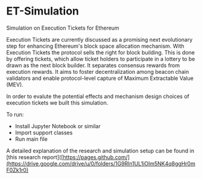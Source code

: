 # ET-Simulation
Simulation on Execution Tickets for Ethereum

Execution Tickets are currently discussed as a promising next evolutionary step for enhancing Ethereum's block space allocation mechanism. With Execution Tickets the protocol sells the right for block building. This is done by offering tickets, which allow ticket holders to participate in a lottery to be drawn as the next block builder. It separates consensus rewards from execution rewards. It aims to foster decentralization among beacon chain validators and enable protocol-level capture of Maximum Extractable Value (MEV). 

In order to evalute the potential effects and mechanism design choices of execution tickets we built this simulation.

To run:
- Install Jupyter Notebook or similar
- Import support classes
- Run main file

A detailed explanation of the research and simulation setup can be found in [this research report]([https://pages.github.com/](https://drive.google.com/drive/u/0/folders/1G9Rln1UL1iOlm5NK4q8ggHr0mF0Zk1r0)
